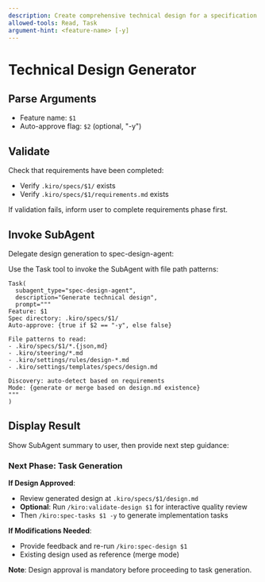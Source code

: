 ```yaml
---
description: Create comprehensive technical design for a specification
allowed-tools: Read, Task
argument-hint: <feature-name> [-y]
---
```


# Technical Design Generator

## Parse Arguments

- Feature name: `$1`
- Auto-approve flag: `$2` (optional, "-y")

## Validate

Check that requirements have been completed:

- Verify `.kiro/specs/$1/` exists
- Verify `.kiro/specs/$1/requirements.md` exists

If validation fails, inform user to complete requirements phase first.

## Invoke SubAgent

Delegate design generation to spec-design-agent:

Use the Task tool to invoke the SubAgent with file path patterns:

```
Task(
  subagent_type="spec-design-agent",
  description="Generate technical design",
  prompt="""
Feature: $1
Spec directory: .kiro/specs/$1/
Auto-approve: {true if $2 == "-y", else false}

File patterns to read:
- .kiro/specs/$1/*.{json,md}
- .kiro/steering/*.md
- .kiro/settings/rules/design-*.md
- .kiro/settings/templates/specs/design.md

Discovery: auto-detect based on requirements
Mode: {generate or merge based on design.md existence}
"""
)
```

## Display Result

Show SubAgent summary to user, then provide next step guidance:

### Next Phase: Task Generation

**If Design Approved**:

- Review generated design at `.kiro/specs/$1/design.md`
- **Optional**: Run `/kiro:validate-design $1` for interactive quality review
- Then `/kiro:spec-tasks $1 -y` to generate implementation tasks

**If Modifications Needed**:

- Provide feedback and re-run `/kiro:spec-design $1`
- Existing design used as reference (merge mode)

**Note**: Design approval is mandatory before proceeding to task generation.
